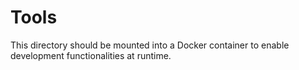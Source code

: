 # Tools

This directory should be mounted into a Docker container to enable development functionalities at runtime.

